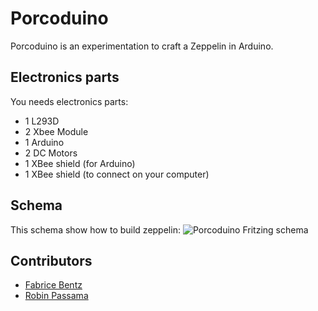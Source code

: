 # Porcoduino
Porcoduino is an experimentation to craft a Zeppelin in Arduino.

## Electronics parts
You needs electronics parts:

* 1 L293D
* 2 Xbee Module
* 1 Arduino
* 2 DC Motors
* 1 XBee shield (for Arduino)
* 1 XBee shield (to connect on your computer)

## Schema 
This schema show how to build zeppelin:
![Porcoduino Fritzing schema](https://raw.github.com/fbentz/Porcoduino/master/docs/Porcoduino_bb.png)

## Contributors
* [Fabrice Bentz](https://github.com/fbentz/)
* [Robin Passama](https://github.com/passama/)

